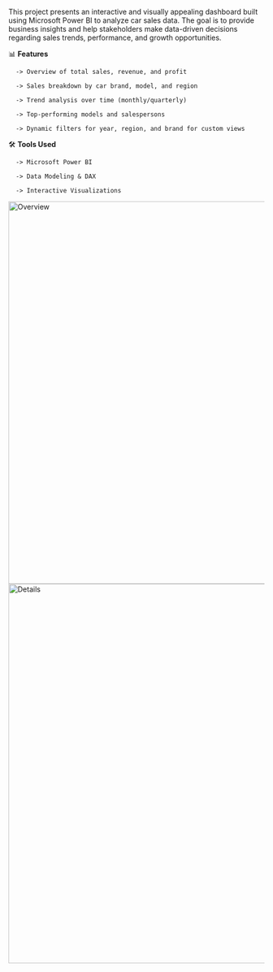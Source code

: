 This project presents an interactive and visually appealing dashboard built using Microsoft Power BI to analyze car sales data. The goal is to provide business insights and help stakeholders make data-driven decisions regarding sales trends, performance, and growth opportunities.

📊 **Features**

      -> Overview of total sales, revenue, and profit

      -> Sales breakdown by car brand, model, and region

      -> Trend analysis over time (monthly/quarterly)

      -> Top-performing models and salespersons

      -> Dynamic filters for year, region, and brand for custom views

🛠️ **Tools Used**

      -> Microsoft Power BI

      -> Data Modeling & DAX

      -> Interactive Visualizations

<img width="1344" height="753" alt="Overview" src="https://github.com/user-attachments/assets/57bef7dc-bc1b-4711-bed2-2e76a0d8c8dc" />
<img width="1338" height="747" alt="Details" src="https://github.com/user-attachments/assets/c2348fce-84e9-476e-a4d3-59c43b440358" />
